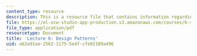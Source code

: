 ```yaml
---
content_type: resource
description: This is a resource file that contains information regarding lecture 6.
file: https://ol-ocw-studio-app-production.s3.amazonaws.com/courses/6-s096-effective-programming-in-c-and-c-january-iap-2014/a62a91ae256211755e4fcfe92109a496_MIT6_S096IAP14_Lecture6.pdf
file_type: application/pdf
resourcetype: Document
title: 'Lecture 6: Design Patterns'
uid: a62a91ae-2562-1175-5e4f-cfe92109a496
---
```

